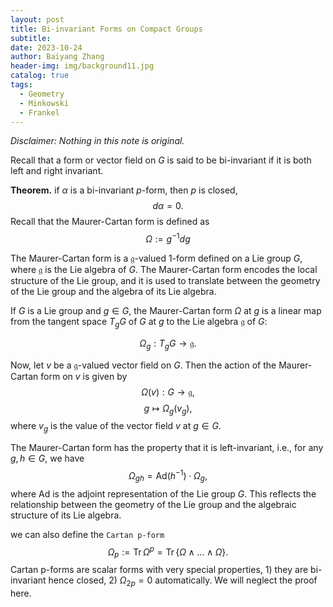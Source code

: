 ```yaml
---
layout: post
title: Bi-invariant Forms on Compact Groups
subtitle: 
date: 2023-10-24
author: Baiyang Zhang
header-img: img/background11.jpg
catalog: true
tags:
  - Geometry
  - Minkowski
  - Frankel
---
```

*Disclaimer: Nothing in this note is original.*

Recall that a form or vector field on $G$ is said to be bi-invariant if it is both left and right invariant. 

**Theorem.** if $\alpha$ is a bi-invariant $p$-form, then $p$ is closed,
$$
d \alpha=0.
$$
Recall that the Maurer-Cartan form is defined as 
$$
\Omega := g^{-1} dg
$$

The Maurer-Cartan form is a $\mathfrak{g}$-valued 1-form defined on a Lie group $G$, where $\mathfrak{g}$ is the Lie algebra of $G$. The Maurer-Cartan form encodes the local structure of the Lie group, and it is used to translate between the geometry of the Lie group and the algebra of its Lie algebra.

 If $G$ is a Lie group and $g \in G$, the Maurer-Cartan form $\Omega$ at $g$ is a linear map from the tangent space $T_gG$ of $G$ at $g$ to the Lie algebra $\mathfrak{g}$ of $G$:

$$
\Omega_g : T_gG \rightarrow \mathfrak{g}.
$$

Now, let $v$ be a $\mathfrak{g}$-valued vector field on $G$. Then the action of the Maurer-Cartan form on $v$ is given by
$$
\Omega(v) : G \rightarrow \mathfrak{g},
$$$$
g \mapsto \Omega_g(v_g),
$$
where $v_g$ is the value of the vector field $v$ at $g \in G$.

The Maurer-Cartan form has the property that it is left-invariant, i.e., for any $g, h \in G$, we have
$$
\Omega_{gh} = \mathrm{Ad}(h^{-1}) \cdot \Omega_g,
$$
where $\mathrm{Ad}$ is the adjoint representation of the Lie group $G$. This reflects the relationship between the geometry of the Lie group and the algebraic structure of its Lie algebra.

we can also define the `Cartan p-form`
$$
\Omega_ {p} := \mathrm{Tr}\, \Omega^{p} =\mathrm{Tr}\,\left\{ \Omega \wedge \dots \wedge \Omega \right\} .
$$
Cartan p-forms are scalar forms with very special properties, 1) they are bi-invariant hence closed, 2) $\Omega_ {2p}=0$ automatically. We will neglect the proof here. 

